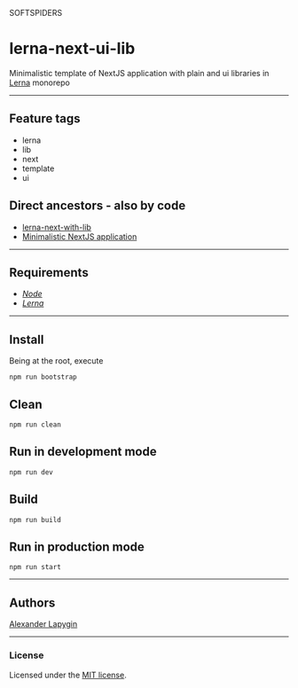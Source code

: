 SOFTSPIDERS

# lerna-next-ui-lib

Minimalistic template of NextJS application with plain and ui libraries in [Lerna](https://lerna.js.org/) monorepo

---

## Feature tags

- lerna
- lib
- next
- template  
- ui

## Direct ancestors - also by code

- [lerna-next-with-lib](https://github.com/softspider/lerna-next-with-lib)
- [Minimalistic NextJS application](https://github.com/softspider/next.js)

---

## Requirements

- [*Node*](https://nodejs.org/en/download/package-manager/)
- [*Lerna*](https://lerna.js.org/)

---

## Install

Being at the root, execute

```
npm run bootstrap
```

## Clean

```
npm run clean
```

## Run in development mode

```
npm run dev
```

## Build

```
npm run build
```

## Run in production mode

```
npm run start
```


---

## Authors

[Alexander Lapygin](https://github.com/AlexanderLapygin)

---

### License

Licensed under the [MIT license](./LICENSE). 
